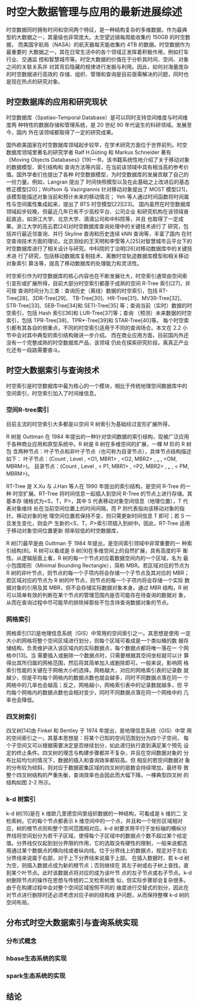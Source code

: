 # 时空大数据管理与应用的最新进展综述

时空数据同时拥有时间和空间两个特征，是一种结构复杂的多维数据，作为最典 型的大数据之一，其量级也非常庞大。太空望远镜每周能收集约 150GB 的时空数据， 而美国宇航局（NASA）的航天器每天能收集约 4TB 的数据。时空数据作为最重要的 大数据之一，其在日常生活中的各个领域正发挥着积极作用，例如打车行业、交通监 控和智慧城市等。时空大数据的价值在于分析其时间、空间、对象之间的关联关系并 对其背后隐藏的规律进行发掘与利用。因此，如何对海量庞杂的时空数据进行高效的 存储、组织、管理和查询是目前亟需解决的问题，同时也是现在热点的研究对象。



## 时空数据库的应用和研究现状

时空数据库（Spatiao-Temporal Database）是可以同时支持空间维度与时间维度两 种特性的数据存储和管理系统，是 20 世纪 90 年代诞生的科研领域。发展至今，国内 外在该领域都取得了一定的研究成果。

国外欧美国家在时空数据库领域起步较早，在学术研究方面位于世界前列。时空 数据库领域里著名的研究学者 Ralf H.Güting 和 Markus Schneider 著有《Moving Objects Databases》[19]一书，该书籍系统性地介绍了关于移动对象的数据模型、索引结构和 查询方法等内容，在当前该领域中具有相当高的参考价值。国外学者们也提出了各种 时空数据模型，为时空数据库的发展贡献了自己的一份力量。例如，Langran 提出了 时间快照模型以及在此基础之上改进后的基态修正模型[20]；Wolfson 与 Vazirgiannis 针对移动对象提出了 MOST 模型[21]，该模型能描述对象当前和预计未来的移动情况； Yeh 等人通过时间函数将时间属性与空间属性集成起来，提出了 BTS 时空模型[22][23]。 国内虽然在时空数据库领域起步较晚，但最近几年已有不少高校平台、公司企业 和研究机构在该领域奋起直追，如浙江大学、北京大学、滴滴公司和中科院等，并且 也取得了一定成果。浙江大学的高云君[24]对时空数据库查询处理中的关键技术进行了 研究，包括并行最近邻查询、并行 Skyline 查询和历史连续 kNN 查询等，丰富了国内 在时空查询技术方面的理论。北京测绘的王天明和李莹等人[25]对智慧城市云平台下的 时空数据库进行了相关设计与研究。中科院的丁治明[26]对移动数据库中的关键技术进 行了研究，包括移动数据库复制技术、离散时空轨迹数据库模型和相关移动对象索引 算法等，提高了移动数据库的处理能力和灵活性。

时空索引作为时空数据库的核心内容也在不断发展壮大，时空索引通常由空间索 引变形或扩展所得，目前大部分时空索引都基于成熟的空间 R-Tree 索引[27]，并可按 查询时间分为三类：查询历史（离线）数据的时空索引，包括 RT-Tree[28]、3DR-Tree[29]、 TB-Tree[30]、HR-Tree[31]、MV3R-Tree[32]、STR-Tree[33]、SEB-Tree[34]和 SETI-Tree[35] 等；查询当前（实时）数据的时空索引，包括 Hash 索引[36]和 LUR-Tree[37]等；查询 （预测）未来数据的时空索引，包括 TPR-Tree[38]、TPR*-Tree[39]和 STAR-Tree[40]等。 每个时空索引都有其各自的侧重点，不同的时空索引适用于不同的查询场合。本文在 2.2 小节中会对其中典型的索引结构做进一步介绍。 而在商业应用方面，目前国内外还没有一个完整成熟的时空数据库产品，该领域 仍处在探索研究阶段，离真正产业化还有一段路需要奋斗。


## 时空大数据索引与查询技术
时空索引是时空数据库中最为核心的一个模块，相比于传统地理空间数据库中的 空间索引，时空索引加入了时间维信息。
### 空间R-tree索引

目前主流的时空索引大多都是以空间 R 树索引为基础经过变形扩展所得，

R 树是 Guttman 在 1984 年提出的一种针对空间数据的索引结构，现被广泛应用 于各种商业应用和原型系统中。R 树是 B 树在多维空间的扩展，一棵 M 阶的 R 树包 含两种节点：叶子节点和非叶子节点（也可称为目录节点），具体节点结构描述如下： 叶子节点：(Count , Level , <O1, MBR1> , <O2, MBR2> , „ , <OM, MBRM>)。 目录节点：(Count , Level , < P1, MBR1> , <P2, MBR2> , „ , < PM, MBRM>)。

RT-Tree 是 X.Xu 与 J.Han 等人在 1990 年提出的索引结构，是空间 R-Tree 的一种 时空扩展。RT-Tree 将时间信息一起插入到空间 R-Tree 的节点上进行存储。其基本存 储格式为<S，T，P>，其中 S 代表移动对象空间信息（地理位置），T 代表对象维持 处在当前空间位置上的时间间隔，而 P 则代表指向该移动对象的指针。移动对象的地 理空间位置若保持不变，则只需更新时间信息 T 即可；若 S 一旦发生变化，则会产 生新的<S，T，P>索引项插入到树中。因此，RT-Tree 适用于移动对象空间位置更新 频率较低的时空数据库，


R 树[7]最早是由 Guttman 于 1984 年提出，是空间索引领域中非常重要的一 种索引结构[8]。R 树可以看成是 B 树[9]在多维空间上的自然扩展，具有高度的平 衡性。从逻辑层面上看，R 树的每一个节点对应着数据空间内的一个区域，名为 最小包围矩形（Minimal Bounding Rectangle），简称 MBR。若区域对应的节点为 R 树的非叶节点，则节点的每一个子项内将会存储一个子节点及其对应的 MBR； 若区域对应的节点为 R 树的叶节点，则节点的每一个子项内将会存储一个实际 数据对象的引用及其 MBR，但不会存储实际数据对象本身。通过 MBR 结构，R 树可以简单有效的判断在某个节点的管理范围内是否可能存在待查询的数据对 象，从而在查询过程中尽可能早的排除掉那些不包含待查询数据对象的节点。



### 网格索引

网格索引[12]是地理信息系统（GIS）中常用的空间索引之一。其思想是使用 一定大小的网格将整个空间区域进行划分，则每个区域可看成是一个类似桶的数 据存储结构，负责维护进入该区域内的实际数据点，每个数据点都将唯一落在一 个网格中[13]。当 需要插入或删除一个数据点时，只需要根据其空间坐标就可以计 算得出其所归属的网格范围，然后将其简单加入或删除即可。一般来说，影响网 格索引性能的关键在于网格大小的选择。网格越大，对应的网格索引表的记录数 就越少，但是平均每个网格内的数据点数也就会越多，同时不同数据点落在同一 个网格中的几率也会越高；反之，网格越小，网格索引表中的记录数就越多，但 平均每个网格内的数据点数也会相对变少，同时不同数据点落在同一个网格中的 几率也会降低。


### 四叉树索引
四叉树[14]由 Finkel 和 Bentley 于 1974 年提出，是地理信息系统（GIS）中常 用的空间索引之一。其基本思想是：将某个已知的空间范围划分为四个子空间， 每个子空间又可以根据需要决定是否继续划分，如此递归执行直到满足某个预先 设定的终止条件。四叉树的理念与构建步骤都并不复杂，并且在空间数据对象的 分布比较均匀的情况下，数据的插入和查询效率都较高。但 相反的若空间数据对 象的分布较为倾斜，则对应于数据密集区域的四叉树的层数会持续增加，最终导 致整个四叉树结构的严重失衡，查询效率也会因此而大幅下降。一棵典型四叉树 的结构如图 2-2 所示。

### k-d 树索引
k-d 树[15]是在 k 维欧几里德空间里组织数据的一种结构，可看成是 k 维的二 叉检索树。它的每个节点都表示 k 维空间中的一个点，并且和一个矩形区域相对 应，树的根节点则和整个空间范围相对应。k-d 树要求用平行于坐标轴的横纵分 界线将空间划分为若干子区域，使得每个子区域中的数据点个数不超过某个给定 值。分界线仅仅起到划分界限的作用，它的选取没有硬性的限制，一般来说都选 用通过某个数据点的横向线或者纵向线。位于分界线上的数据点，规定对于左右 分界线来说属于右部，对于上下分界线来说属于上部。 在插入数据时，若 k-d 树为空，则插入数据点成为新的根节点；否则继续在 其左子树或右子树上查找，直到某个叶节点。此时该数据点将对应的成为该叶节 点的左子节点或右子节点。k-d 树删除节点的操作在思想与传统的二叉检索树类 似，但实际步骤却会复杂很多。由于在构建过程中会对整个空间区域按照不同的 维度进行交替式的划分，因此在对节点进行删除时还必须考虑对应子树的结构维 护问题，从而保持整棵 k-d 树的空间布局。
## 分布式时空大数据索引与查询系统实现
### 分布式概念
### hbase生态系统的实现

### spark生态系统的实现


## 结论
